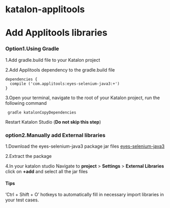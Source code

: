 # katalon-applitools 

# Add Applitools libraries


### Option1.Using Gradle

1.Add gradle.build file to your Katalon project

2.Add Applitools dependency to the gradle.build file 

```
dependencies {
  compile ('com.applitools:eyes-selenium-java3:+')
}
```
3.Open your terminal, navigate to the root of your Katalon project, run the following command
```
 gradle katalonCopyDependencies
````
Restart Katalon Studio (**Do not skip this step**)

### option2.Manually add External libraries

1.Download the eyes-selenium-java3 package jar files [eyes-selenium-java3](https://bintray.com/applitools/Java3/eyes-selenium-java3)

2.Extract the package

4.In your katalon studio Navigate to **project** > **Settings** > **External Libraries** click on **+add** and select all the jar files



#### Tips
‘Ctrl + Shift + O’ hotkeys to automatically fill in necessary import libraries in your test cases.

